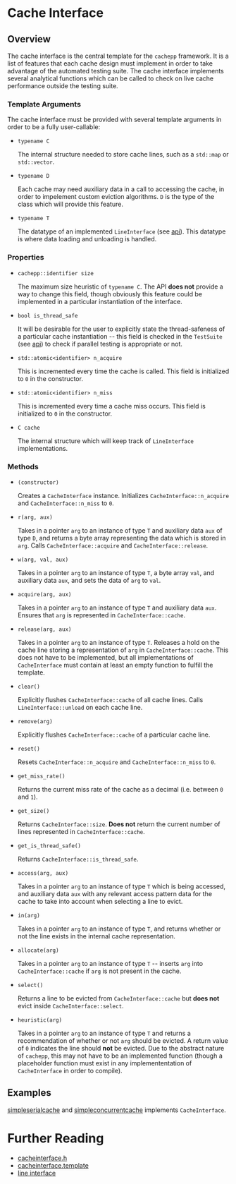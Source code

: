 Cache Interface
====

Overview
----

The cache interface is the central template for the `cachepp` framework. It is a list of features that each cache design must implement in order to take advantage of the 
automated testing suite. The cache interface implements several analytical functions which can be called to check on live cache performance outside the testing suite.

### Template Arguments

The cache interface must be provided with several template arguments in order to be a fully user-callable:

* `typename C`

	The internal structure needed to store cache lines, such as a `std::map` or `std::vector`.

* `typename D`

	Each cache may need auxiliary data in a call to accessing the cache, in order to impelement custom eviction algorithms. `D` is the type of the class which will 
	provide this feature.

* `typename T`

	The datatype of an implemented `LineInterface` (see [api](lineinterface.md)). This datatype is where data loading and unloading is handled.

### Properties

* `cachepp::identifier size`

	The maximum size heuristic of `typename C`. The API **does not** provide a way to change this field, though obviously this feature could be implemented in a 
	particular instantiation of the interface.

* `bool is_thread_safe`

	It will be desirable for the user to explicitly state the thread-safeness of a particular cache instantiation -- this field is checked in the `TestSuite` (see 
	[api](testinterface.md)) to check if parallel testing is appropriate or not.

* `std::atomic<identifier> n_acquire`

	This is incremented every time the cache is called. This field is initialized to `0` in the constructor.

* `std::atomic<identifier> n_miss`

	This is incremented every time a cache miss occurs. This field is initialized to `0` in the constructor.

* `C cache`

	The internal structure which will keep track of `LineInterface` implementations.

### Methods

* `(constructor)`

	Creates a `CacheInterface` instance. Initializes `CacheInterface::n_acquire` and `CacheInterface::n_miss` to `0`.

* `r(arg, aux)`

	Takes in a pointer `arg` to an instance of type `T` and auxiliary data `aux` of type `D`, and returns a byte array representing the data which is stored in 
	`arg`. Calls `CacheInterface::acquire` and `CacheInterface::release`.

* `w(arg, val, aux)`

	Takes in a pointer `arg` to an instance of type `T`, a byte array `val`, and auxiliary data `aux`, and sets the data of `arg` to `val`.

* `acquire(arg, aux)`

	Takes in a pointer `arg` to an instance of type `T` and auxiliary data `aux`. Ensures that `arg` is represented in `CacheInterface::cache`.

* `release(arg, aux)`

	Takes in a pointer `arg` to an instance of type `T`. Releases a hold on the cache line storing a representation of `arg` in `CacheInterface::cache`. This does 
	not have to be implemented, but all implementations of `CacheInterface` must contain at least an empty function to fulfill the template.

* `clear()`

	Explicitly flushes `CacheInterface::cache` of all cache lines. Calls `LineInterface::unload` on each cache line.

* `remove(arg)`

	Explicitly flushes `CacheInterface::cache` of a particular cache line.

* `reset()`

	Resets `CacheInterface::n_acquire` and `CacheInterface::n_miss` to `0`.

* `get_miss_rate()`

	Returns the current miss rate of the cache as a decimal (i.e. between `0` and `1`).

* `get_size()`

	Returns `CacheInterface::size`. **Does not** return the current number of lines represented in `CacheInterface::cache`.

* `get_is_thread_safe()`

	Returns `CacheInterface::is_thread_safe`.

* `access(arg, aux)`

	Takes in a pointer `arg` to an instance of type `T` which is being accessed, and auxiliary data `aux` with any relevant access pattern data for the cache to 
	take into account when selecting a line to evict.

* `in(arg)`

	Takes in a pointer `arg` to an instance of type `T`, and returns whether or not the line exists in the internal cache representation.

* `allocate(arg)`

	Takes in a pointer `arg` to an instance of type `T` -- inserts `arg` into `CacheInterface::cache` if `arg` is not present in the cache.

* `select()`

	Returns a line to be evicted from `CacheInterface::cache` but **does not** evict inside `CacheInterface::select`.

* `heuristic(arg)`

	Takes in a pointer `arg` to an instance of type `T` and returns a recommendation of whether or not `arg` should be evicted. A return value of `0` indicates the 
	line should **not** be evicted. Due to the abstract nature of `cachepp`, this may not have to be an implemented function (though a placeholder function must 
	exist in any implemententation of `CacheInterface` in order to compile).
	
Examples
----

[simpleserialcache](../../include/src/simpleserialcache.h) and [simpleconcurrentcache](../../include/src/simpleconcurrentcache.h) implements `CacheInterface`.

Further Reading
====

* [cacheinterface.h](../../include/src/cacheinterface.h)
* [cacheinterface.template](../../include/src/templates/cacheinterface.template)
* [line interface](lineinterface.md)
